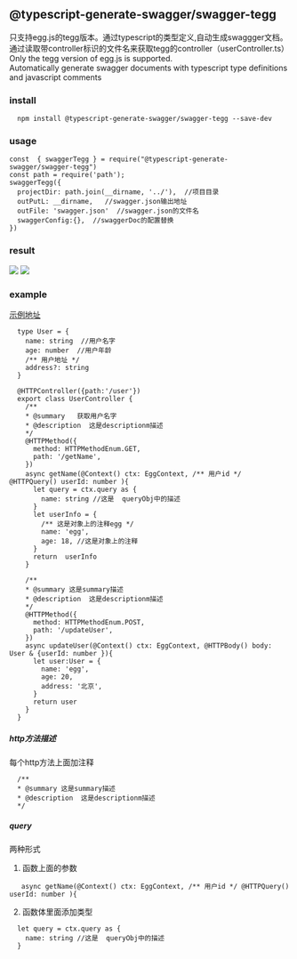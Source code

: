 ## @typescript-generate-swagger/swagger-tegg
只支持egg.js的tegg版本。通过typescript的类型定义,自动生成swaggger文档。   
通过读取带controller标识的文件名来获取tegg的controller（userController.ts）   
Only the tegg version of egg.js is supported.    
Automatically generate swagger documents with typescript type definitions and javascript comments

### install 
```
  npm install @typescript-generate-swagger/swagger-tegg --save-dev
```

### usage

```
const  { swaggerTegg } = require("@typescript-generate-swagger/swagger-tegg")
const path = require('path');
swaggerTegg({
  projectDir: path.join(__dirname, '../'),  //项目目录
  outPutL: __dirname,   //swagger.json输出地址
  outFile: 'swagger.json'  //swagger.json的文件名
  swaggerConfig:{},  //swaggerDoc的配置替换
})

```
### result  
![](https://raw.githubusercontent.com/youxiaomi/typescript-generate-swagger/master/image/example1.png)
![](https://raw.githubusercontent.com/youxiaomi/typescript-generate-swagger/master/image/example2.png)

### example
[示例地址](packages/swagger-tegg/example)
```
  type User = {
    name: string  //用户名字
    age: number  //用户年龄
    /** 用户地址 */
    address?: string
  }

  @HTTPController({path:'/user'})
  export class UserController {
    /**
    * @summary   获取用户名字
    * @description  这是descriptionm描述
    */
    @HTTPMethod({
      method: HTTPMethodEnum.GET,
      path: '/getName',
    })
    async getName(@Context() ctx: EggContext, /** 用户id */ @HTTPQuery() userId: number ){
      let query = ctx.query as {
        name: string //这是  queryObj中的描述
      }
      let userInfo = {
        /** 这是对象上的注释egg */
        name: 'egg',  
        age: 18, //这是对象上的注释
      }    
      return  userInfo
    }

    /**
    * @summary 这是summary描述
    * @description  这是descriptionm描述
    */
    @HTTPMethod({
      method: HTTPMethodEnum.POST,
      path: '/updateUser',
    })
    async updateUser(@Context() ctx: EggContext, @HTTPBody() body: User & {userId: number }){
      let user:User = {
        name: 'egg',
        age: 20,
        address: '北京',  
      }
      return user
    }
  }

```
##### http方法描述
  每个http方法上面加注释
  ```
    /**
    * @summary 这是summary描述
    * @description  这是descriptionm描述
    */
  ```
##### query
两种形式  
1. 函数上面的参数
  ```
     async getName(@Context() ctx: EggContext, /** 用户id */ @HTTPQuery() userId: number ){
  ```
2. 函数体里面添加类型
```
  let query = ctx.query as {   
    name: string //这是  queryObj中的描述   
  }
```
